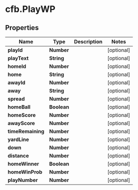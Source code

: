 # cfb.PlayWP

## Properties
Name | Type | Description | Notes
------------ | ------------- | ------------- | -------------
**playId** | **Number** |  | [optional] 
**playText** | **String** |  | [optional] 
**homeId** | **Number** |  | [optional] 
**home** | **String** |  | [optional] 
**awayId** | **Number** |  | [optional] 
**away** | **String** |  | [optional] 
**spread** | **Number** |  | [optional] 
**homeBall** | **Boolean** |  | [optional] 
**homeScore** | **Number** |  | [optional] 
**awayScore** | **Number** |  | [optional] 
**timeRemaining** | **Number** |  | [optional] 
**yardLine** | **Number** |  | [optional] 
**down** | **Number** |  | [optional] 
**distance** | **Number** |  | [optional] 
**homeWinner** | **Boolean** |  | [optional] 
**homeWinProb** | **Number** |  | [optional] 
**playNumber** | **Number** |  | [optional] 


